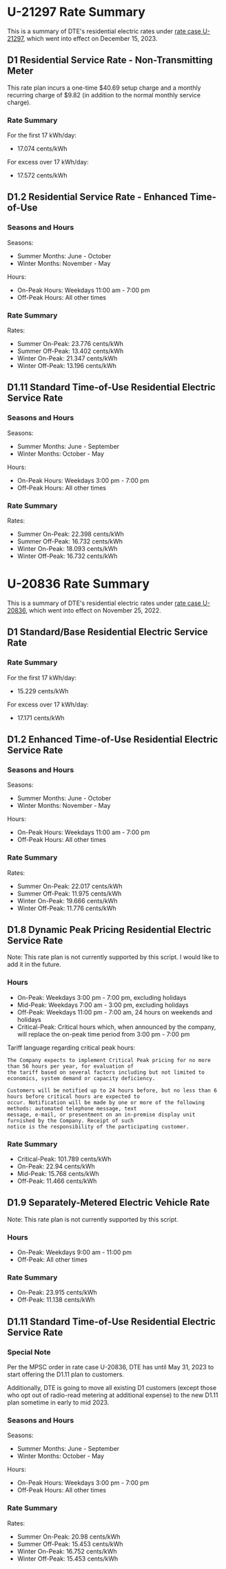 # U-21297 Rate Summary
This is a summary of DTE's residential electric rates under [rate case U-21297](https://mi-psc.my.site.com/sfc/servlet.shepherd/version/download/0688y00000At0VBAAZ), which went into effect on December 15, 2023.

## D1 Residential Service Rate - Non-Transmitting Meter

This rate plan incurs a one-time $40.69 setup charge and a monthly recurring charge of $9.82 (in addition to the normal monthly service charge).

### Rate Summary

For the first 17 kWh/day:
* 17.074 cents/kWh

For excess over 17 kWh/day:
* 17.572 cents/kWh

## D1.2 Residential Service Rate - Enhanced Time-of-Use

### Seasons and Hours

Seasons:
* Summer Months: June - October
* Winter Months: November - May

Hours:
* On-Peak Hours: Weekdays 11:00 am - 7:00 pm
* Off-Peak Hours: All other times

### Rate Summary

Rates:
* Summer On-Peak: 23.776 cents/kWh
* Summer Off-Peak: 13.402 cents/kWh
* Winter On-Peak: 21.347 cents/kWh
* Winter Off-Peak: 13.196 cents/kWh

## D1.11 Standard Time-of-Use Residential Electric Service Rate

### Seasons and Hours

Seasons:
* Summer Months: June - September
* Winter Months: October - May

Hours:
* On-Peak Hours: Weekdays 3:00 pm - 7:00 pm
* Off-Peak Hours: All other times

### Rate Summary

Rates:
* Summer On-Peak: 22.398 cents/kWh
* Summer Off-Peak: 16.732 cents/kWh
* Winter On-Peak: 18.093  cents/kWh
* Winter Off-Peak: 16.732 cents/kWh



# U-20836 Rate Summary
This is a summary of DTE's residential electric rates under [rate case U-20836](https://mi-psc.force.com/sfc/servlet.shepherd/version/download/0688y0000058iIbAAI), which went into effect on November 25, 2022. 

## D1 Standard/Base Residential Electric Service Rate

### Rate Summary

For the first 17 kWh/day: 
* 15.229 cents/kWh

For excess over 17 kWh/day:
* 17.171 cents/kWh

## D1.2 Enhanced Time-of-Use Residential Electric Service Rate

### Seasons and Hours

Seasons:
* Summer Months: June - October
* Winter Months: November - May

Hours:
* On-Peak Hours: Weekdays 11:00 am - 7:00 pm
* Off-Peak Hours: All other times

### Rate Summary

Rates:
* Summer On-Peak:  22.017 cents/kWh
* Summer Off-Peak: 11.975 cents/kWh
* Winter On-Peak:  19.666 cents/kWh
* Winter Off-Peak: 11.776 cents/kWh

## D1.8 Dynamic Peak Pricing Residential Electric Service Rate

Note: This rate plan is not currently supported by this script. I would like to add it in the future.

### Hours

* On-Peak: Weekdays 3:00 pm - 7:00 pm, excluding holidays
* Mid-Peak: Weekdays 7:00 am - 3:00 pm, excluding holidays
* Off-Peak: Weekdays 11:00 pm - 7:00 am, 24 hours on weekends and holidays
* Critical-Peak: Critical hours which, when announced by the company, will replace the on-peak time period from 3:00 pm - 7:00 pm

Tariff language regarding critical peak hours: 

```
The Company expects to implement Critical Peak pricing for no more than 56 hours per year, for evaluation of
the tariff based on several factors including but not limited to economics, system demand or capacity deficiency.

Customers will be notified up to 24 hours before, but no less than 6 hours before critical hours are expected to
occur. Notification will be made by one or more of the following methods: automated telephone message, text
message, e-mail, or presentment on an in-premise display unit furnished by the Company. Receipt of such
notice is the responsibility of the participating customer. 
```

### Rate Summary

* Critical-Peak: 101.789 cents/kWh
* On-Peak: 22.94 cents/kWh
* Mid-Peak: 15.768 cents/kWh
* Off-Peak: 11.466 cents/kWh

## D1.9 Separately-Metered Electric Vehicle Rate

Note: This rate plan is not currently supported by this script.

### Hours

* On-Peak: Weekdays 9:00 am - 11:00 pm
* Off-Peak: All other times

### Rate Summary

* On-Peak: 23.915 cents/kWh
* Off-Peak: 11.138 cents/kWh

## D1.11 Standard Time-of-Use Residential Electric Service Rate

### Special Note

Per the MPSC order in rate case U-20836, DTE has until May 31, 2023 to start offering the D1.11 plan to customers. 

Additionally, DTE is going to move all existing D1 customers (except those who opt out of radio-read metering at additional expense) to the new D1.11 plan sometime in early to mid 2023. 

### Seasons and Hours

Seasons:
* Summer Months: June - September
* Winter Months: October - May

Hours:
* On-Peak Hours: Weekdays 3:00 pm - 7:00 pm
* Off-Peak Hours: All other times

### Rate Summary

Rates:
* Summer On-Peak:  20.98 cents/kWh
* Summer Off-Peak: 15.453 cents/kWh
* Winter On-Peak:  16.752 cents/kWh
* Winter Off-Peak: 15.453 cents/kWh

&nbsp;  
&nbsp;  
&nbsp;  
&nbsp;  
&nbsp;  

